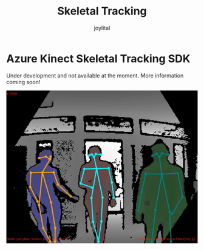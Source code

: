 ﻿---
title: Skeletal Tracking
description: Get started with Skeletal Tracking
author: joylital
ms.author: joylital
ms.date: 10/02/2018
keywords: kinect, azure, skeletal tracking
---

# Azure Kinect Skeletal Tracking SDK

Under development and not available at the moment. More information coming soon!


![Skeletal tracking early test](media/SkeletalTrackingScreenshot.png)




